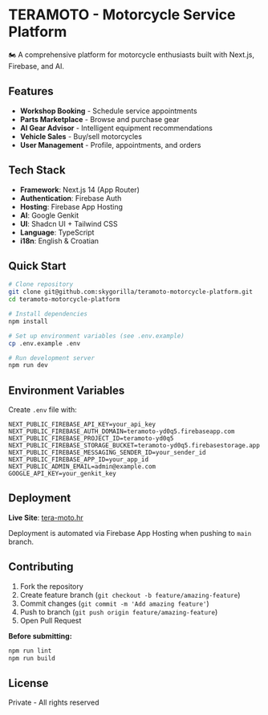 # TERAMOTO - Motorcycle Service Platform

🏍️ A comprehensive platform for motorcycle enthusiasts built with Next.js, Firebase, and AI.

## Features

- **Workshop Booking** - Schedule service appointments
- **Parts Marketplace** - Browse and purchase gear
- **AI Gear Advisor** - Intelligent equipment recommendations
- **Vehicle Sales** - Buy/sell motorcycles
- **User Management** - Profile, appointments, and orders

## Tech Stack

- **Framework**: Next.js 14 (App Router)
- **Authentication**: Firebase Auth
- **Hosting**: Firebase App Hosting
- **AI**: Google Genkit
- **UI**: Shadcn UI + Tailwind CSS
- **Language**: TypeScript
- **i18n**: English & Croatian

## Quick Start

```bash
# Clone repository
git clone git@github.com:skygorilla/teramoto-motorcycle-platform.git
cd teramoto-motorcycle-platform

# Install dependencies
npm install

# Set up environment variables (see .env.example)
cp .env.example .env

# Run development server
npm run dev
```

## Environment Variables

Create `.env` file with:

```env
NEXT_PUBLIC_FIREBASE_API_KEY=your_api_key
NEXT_PUBLIC_FIREBASE_AUTH_DOMAIN=teramoto-yd0q5.firebaseapp.com
NEXT_PUBLIC_FIREBASE_PROJECT_ID=teramoto-yd0q5
NEXT_PUBLIC_FIREBASE_STORAGE_BUCKET=teramoto-yd0q5.firebasestorage.app
NEXT_PUBLIC_FIREBASE_MESSAGING_SENDER_ID=your_sender_id
NEXT_PUBLIC_FIREBASE_APP_ID=your_app_id
NEXT_PUBLIC_ADMIN_EMAIL=admin@example.com
GOOGLE_API_KEY=your_genkit_key
```

## Deployment

**Live Site**: [tera-moto.hr](https://tera-moto.hr)

Deployment is automated via Firebase App Hosting when pushing to `main` branch.

## Contributing

1. Fork the repository
2. Create feature branch (`git checkout -b feature/amazing-feature`)
3. Commit changes (`git commit -m 'Add amazing feature'`)
4. Push to branch (`git push origin feature/amazing-feature`)
5. Open Pull Request

**Before submitting:**
```bash
npm run lint
npm run build
```

## License

Private - All rights reserved
